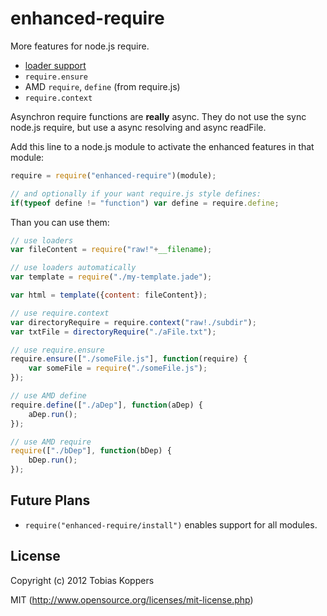 # enhanced-require

More features for node.js require.

* [loader support](https://github.com/sokra/modules-webpack/wiki/Loader-Specification)
* `require.ensure`
* AMD `require`, `define` (from require.js)
* `require.context`

Asynchron require functions are **really** async. They do not use the sync node.js require, but use a async resolving and async readFile.

Add this line to a node.js module to activate the enhanced features in that module:

``` javascript
require = require("enhanced-require")(module);

// and optionally if your want require.js style defines:
if(typeof define != "function") var define = require.define;
```

Than you can use them:

``` javascript
// use loaders
var fileContent = require("raw!"+__filename);

// use loaders automatically
var template = require("./my-template.jade");

var html = template({content: fileContent});

// use require.context
var directoryRequire = require.context("raw!./subdir");
var txtFile = directoryRequire("./aFile.txt");

// use require.ensure
require.ensure(["./someFile.js"], function(require) {
	var someFile = require("./someFile.js");
});

// use AMD define
require.define(["./aDep"], function(aDep) {
	aDep.run();
});

// use AMD require
require(["./bDep"], function(bDep) {
	bDep.run();
});
```

## Future Plans

* `require("enhanced-require/install")` enables support for all modules.

## License

Copyright (c) 2012 Tobias Koppers

MIT (http://www.opensource.org/licenses/mit-license.php)